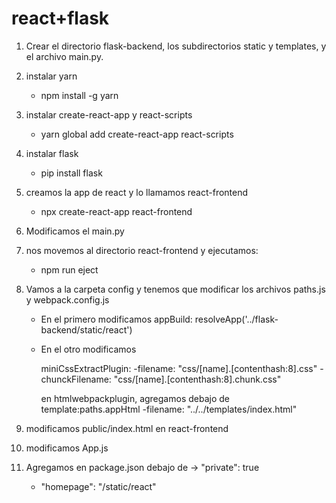 # react+flask

1. Crear el directorio flask-backend, los subdirectorios static y templates, y el archivo main.py.

2. instalar yarn

   - npm install -g yarn

3. instalar create-react-app y react-scripts

   - yarn global add create-react-app react-scripts

4. instalar flask

   - pip install flask

5. creamos la app de react y lo llamamos react-frontend

   - npx create-react-app react-frontend

6. Modificamos el main.py

7. nos movemos al directorio react-frontend y ejecutamos:

   - npm run eject

8. Vamos a la carpeta config y tenemos que modificar los archivos paths.js y webpack.config.js

   - En el primero modificamos appBuild: resolveApp('../flask-backend/static/react')
   - En el otro modificamos

     miniCssExtractPlugin:
     -filename: "css/[name].[contenthash:8].css"
     -chunckFilename: "css/[name].[contenthash:8].chunk.css"

     en htmlwebpackplugin, agregamos debajo de template:paths.appHtml
     -filename: "../../templates/index.html"

9. modificamos public/index.html en react-frontend

10. modificamos App.js

11. Agregamos en package.json debajo de -> "private": true
    - "homepage": "/static/react"
